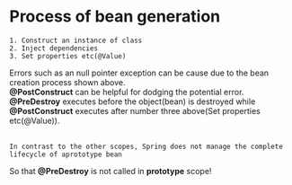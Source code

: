 # Process of bean generation
```
1. Construct an instance of class
2. Inject dependencies
3. Set properties etc(@Value)
```
Errors such as an null pointer exception can be cause due to the bean creation process shown above.</br>
<Strong>@PostConstruct</Strong> can be helpful for dodging the potential error. </br>
<Strong>@PreDestroy</Strong> executes before the object(bean) is destroyed while <Strong>@PostConstruct</Strong> executes after number three above(Set properties etc(@Value)).</br>
</br>
```
In contrast to the other scopes, Spring does not manage the complete lifecycle of aprototype bean
```
So that <Strong>@PreDestroy</Strong> is not called in <Strong>prototype</Strong> scope!

